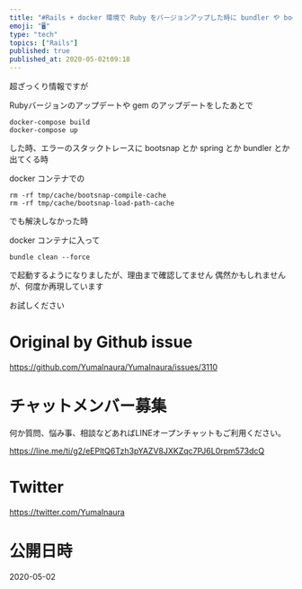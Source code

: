 ```yaml
---
title: "#Rails + docker 環境で Ruby をバージョンアップした時に bundler や bootsnap か何かのエラーでサーバー"
emoji: "🖥"
type: "tech"
topics: ["Rails"]
published: true
published_at: 2020-05-02t09:18
---
```


超ざっくり情報ですが

Rubyバージョンのアップデートや
gem のアップデートをしたあとで

```
docker-compose build
docker-compose up
```

した時、エラーのスタックトレースに bootsnap とか spring とか bundler とか出てくる時

docker コンテナでの

```
rm -rf tmp/cache/bootsnap-compile-cache
rm -rf tmp/cache/bootsnap-load-path-cache
```

でも解決しなかった時

docker コンテナに入って

```
bundle clean --force
```

で起動するようになりましたが、理由まで確認してません
偶然かもしれませんが、何度か再現しています

お試しください

# Original by Github issue

https://github.com/YumaInaura/YumaInaura/issues/3110











<!-- Update From Qiita API -->

# チャットメンバー募集


何か質問、悩み事、相談などあればLINEオープンチャットもご利用ください。

https://line.me/ti/g2/eEPltQ6Tzh3pYAZV8JXKZqc7PJ6L0rpm573dcQ





# Twitter


https://twitter.com/YumaInaura


<!-- Update From Qiita API -->



# 公開日時

2020-05-02
